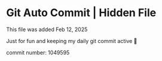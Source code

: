 # Git Auto Commit | Hidden File

This file was added Feb 12, 2025

Just for fun and keeping my daily git commit active 🤪

commit number: 1049595
